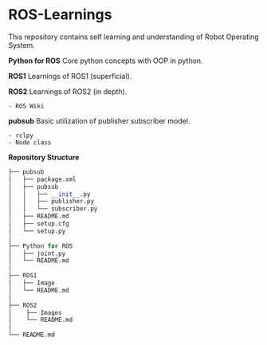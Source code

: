 # ROS-Learnings
This repository contains self learning and understanding of Robot Operating System.

**Python for ROS**
Core python concepts with OOP in python.

**ROS1**
Learnings of ROS1 (superficial).

**ROS2**
Learnings of ROS2 (in depth).

    - ROS Wiki

**pubsub**
Basic utilization of publisher subscriber model.

    - rclpy
    - Node class


**Repository Structure**
```python
├── pubsub
│   ├── package.xml
│   ├── pubsub
│   │   ├── __init__.py
│   │   ├── publisher.py
│   │   └── subscriber.py
│   ├── README.md
│   ├── setup.cfg
│   └── setup.py
│
├── Python for ROS
│   ├── joint.py
│   └── README.md
│
├── ROS1
│   ├── Image
│   └── README.md
│
├── ROS2
│    ├── Images
│    └── README.md
│
└── README.md

```